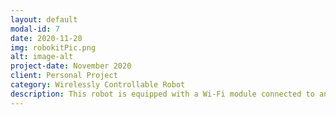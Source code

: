 ```yaml
---
layout: default
modal-id: 7
date: 2020-11-20
img: robokitPic.png
alt: image-alt
project-date: November 2020
client: Personal Project
category: Wirelessly Controllable Robot
description: This robot is equipped with a Wi-Fi module connected to an Arduino, enabling it to establish a connection to the internet. Additionally, it features a front-facing sensor capable of accurately measuring the distance between the robot and its surroundings. This setup allows for seamless operation, as all commands can be initiated directly from a laptop by simply clicking buttons on the interface.
---
```

